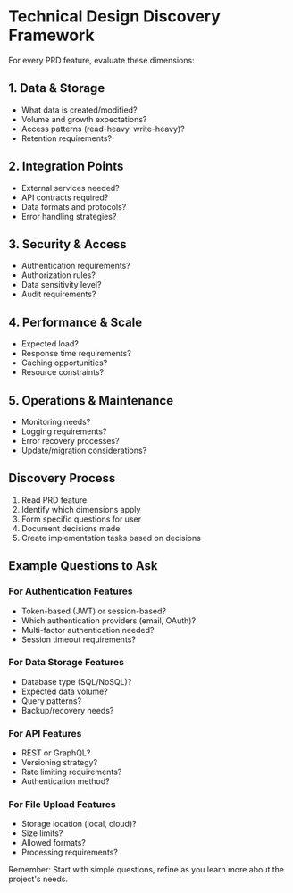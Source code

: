 # Technical Design Discovery Framework

For every PRD feature, evaluate these dimensions:

## 1. Data & Storage
- What data is created/modified?
- Volume and growth expectations?
- Access patterns (read-heavy, write-heavy)?
- Retention requirements?

## 2. Integration Points
- External services needed?
- API contracts required?
- Data formats and protocols?
- Error handling strategies?

## 3. Security & Access
- Authentication requirements?
- Authorization rules?
- Data sensitivity level?
- Audit requirements?

## 4. Performance & Scale
- Expected load?
- Response time requirements?
- Caching opportunities?
- Resource constraints?

## 5. Operations & Maintenance
- Monitoring needs?
- Logging requirements?
- Error recovery processes?
- Update/migration considerations?

## Discovery Process
1. Read PRD feature
2. Identify which dimensions apply
3. Form specific questions for user
4. Document decisions made
5. Create implementation tasks based on decisions

## Example Questions to Ask

### For Authentication Features
- Token-based (JWT) or session-based?
- Which authentication providers (email, OAuth)?
- Multi-factor authentication needed?
- Session timeout requirements?

### For Data Storage Features
- Database type (SQL/NoSQL)?
- Expected data volume?
- Query patterns?
- Backup/recovery needs?

### For API Features
- REST or GraphQL?
- Versioning strategy?
- Rate limiting requirements?
- Authentication method?

### For File Upload Features
- Storage location (local, cloud)?
- Size limits?
- Allowed formats?
- Processing requirements?

Remember: Start with simple questions, refine as you learn more about the project's needs.